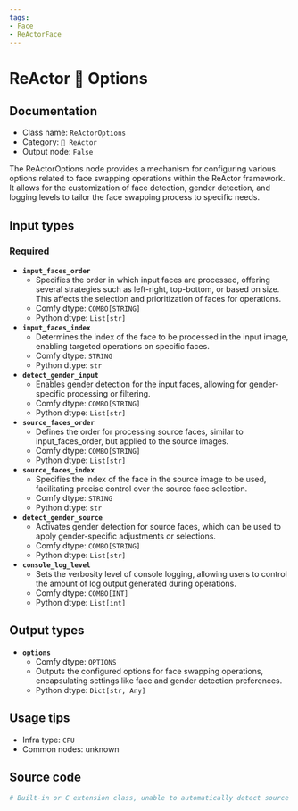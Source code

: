 ```yaml
---
tags:
- Face
- ReActorFace
---
```


# ReActor 🌌 Options
## Documentation
- Class name: `ReActorOptions`
- Category: `🌌 ReActor`
- Output node: `False`

The ReActorOptions node provides a mechanism for configuring various options related to face swapping operations within the ReActor framework. It allows for the customization of face detection, gender detection, and logging levels to tailor the face swapping process to specific needs.
## Input types
### Required
- **`input_faces_order`**
    - Specifies the order in which input faces are processed, offering several strategies such as left-right, top-bottom, or based on size. This affects the selection and prioritization of faces for operations.
    - Comfy dtype: `COMBO[STRING]`
    - Python dtype: `List[str]`
- **`input_faces_index`**
    - Determines the index of the face to be processed in the input image, enabling targeted operations on specific faces.
    - Comfy dtype: `STRING`
    - Python dtype: `str`
- **`detect_gender_input`**
    - Enables gender detection for the input faces, allowing for gender-specific processing or filtering.
    - Comfy dtype: `COMBO[STRING]`
    - Python dtype: `List[str]`
- **`source_faces_order`**
    - Defines the order for processing source faces, similar to input_faces_order, but applied to the source images.
    - Comfy dtype: `COMBO[STRING]`
    - Python dtype: `List[str]`
- **`source_faces_index`**
    - Specifies the index of the face in the source image to be used, facilitating precise control over the source face selection.
    - Comfy dtype: `STRING`
    - Python dtype: `str`
- **`detect_gender_source`**
    - Activates gender detection for source faces, which can be used to apply gender-specific adjustments or selections.
    - Comfy dtype: `COMBO[STRING]`
    - Python dtype: `List[str]`
- **`console_log_level`**
    - Sets the verbosity level of console logging, allowing users to control the amount of log output generated during operations.
    - Comfy dtype: `COMBO[INT]`
    - Python dtype: `List[int]`
## Output types
- **`options`**
    - Comfy dtype: `OPTIONS`
    - Outputs the configured options for face swapping operations, encapsulating settings like face and gender detection preferences.
    - Python dtype: `Dict[str, Any]`
## Usage tips
- Infra type: `CPU`
- Common nodes: unknown


## Source code
```python
# Built-in or C extension class, unable to automatically detect source code
```
